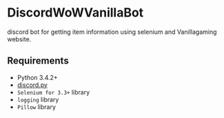 # DiscordWoWVanillaBot
discord bot for getting item information using selenium and Vanillagaming website.


## Requirements

- Python 3.4.2+
- [discord.py](https://github.com/Rapptz/discord.py)
- `Selenium for 3.3+` library
- `logging` library
- `Pillow` library
